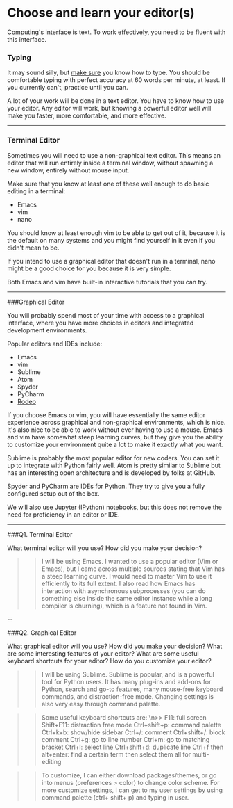 # Choose and learn your editor(s)


Computing's interface is text. To work effectively, you need to be fluent with this interface.


### Typing

It may sound silly, but [make sure](http://www.typingtest.com/) you know how to type. You should be comfortable typing with perfect accuracy at 60 words per minute, at least. If you currently can't, practice until you can.

A lot of your work will be done in a text editor. You have to know how to use your editor. Any editor will work, but knowing a powerful editor well will make you faster, more comfortable, and more effective.

---

### Terminal Editor

Sometimes you will need to use a non-graphical text editor. This means an editor that will run entirely inside a terminal window, without spawning a new window, entirely without mouse input.

Make sure that you know at least one of these well enough to do basic editing in a terminal:

 * Emacs
 * vim
 * nano

You should know at least enough vim to be able to get out of it, because it is the default on many systems and you might find yourself in it even if you didn't mean to be.

If you intend to use a graphical editor that doesn't run in a terminal, nano might be a good choice for you because it is very simple.

Both Emacs and vim have built-in interactive tutorials that you can try.



---

###Graphical Editor

You will probably spend most of your time with access to a graphical interface, where you have more choices in editors and integrated development environments.

Popular editors and IDEs include:

 * Emacs
 * vim
 * Sublime
 * Atom
 * Spyder
 * PyCharm
 * [Rodeo](http://blog.yhat.com/posts/introducing-rodeo.html)

If you choose Emacs or vim, you will have essentially the same editor experience across graphical and non-graphical environments, which is nice. It's also nice to be able to work without ever having to use a mouse. Emacs and vim have somewhat steep learning curves, but they give you the ability to customize your environment quite a lot to make it exactly what you want.

Sublime is probably the most popular editor for new coders. You can set it up to integrate with Python fairly well. Atom is pretty similar to Sublime but has an interesting open architecture and is developed by folks at GitHub.

Spyder and PyCharm are IDEs for Python. They try to give you a fully configured setup out of the box.

We will also use Jupyter (IPython) notebooks, but this does not remove the need for proficiency in an editor or IDE.

---

###Q1. Terminal Editor

What terminal editor will you use? How did you make your decision?

>> I will be using Emacs. I wanted to use a popular editor (Vim or Emacs), but I came across multiple sources stating that Vim has a steep learning curve. I would need to master Vim to use it efficiently to its full extent. I also read how Emacs has interaction with asynchronous subprocesses (you can do something else inside the same editor instance while a long compiler is churning), which is a feature not found in Vim.

--

###Q2. Graphical Editor

What graphical editor will you use? How did you make your decision? What are some interesting features of your editor? What are some useful keyboard shortcuts for your editor? How do you customize your editor?

>> I will be using Sublime. Sublime is popular, and is a powerful tool for Python users. It has many plug-ins and add-ons for Python, search and go-to features, many mouse-free keyboard commands, and distraction-free mode. Changing settings is also very easy through command palette. 

>> Some useful keyboard shortcuts are:
\n>>  F11: full screen
  >>  Shift+F11: distraction free mode
>>  Ctrl+shift+p: command palette
>>  Ctrl+k+b: show/hide sidebar
>>  Ctrl+/: comment
>>  Ctrl+shift+/: block comment
>>  Ctrl+g: go to line number
>>  Ctrl+m: go to matching bracket
>>  Ctrl+l: select line
>>  Ctrl+shift+d: duplicate line
>>  Ctrl+f then alt+enter: find a certain term then select them all for multi-editing

>> To customize, I can either download packages/themes, or go into menus (preferences > color) to change color scheme. For more customize settings, I can get to my user settings by using command palette (ctrl+ shift+ p) and typing in user.  
 

